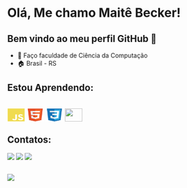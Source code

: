 # Olá, Me chamo Maitê Becker!
## Bem vindo ao meu perfil GitHub 👋

- :blue_book: Faço faculdade de Ciência da Computação
- :house: Brasil - RS

## Estou Aprendendo: 
<div style="display: inline_block"><br>
  <img align="center" height="30" width="40" src="https://raw.githubusercontent.com/devicons/devicon/master/icons/javascript/javascript-plain.svg">
  <img align="center" height="30" width="40" src="https://raw.githubusercontent.com/devicons/devicon/master/icons/html5/html5-original.svg">
  <img align="center" height="30" width="40" src="https://raw.githubusercontent.com/devicons/devicon/master/icons/css3/css3-original.svg">
  <img align="center" height="30" width="40" src="https://cdn.jsdelivr.net/gh/devicons/devicon/icons/c/c-original.svg" />
</div>

## Contatos:
<div>
<a href="https://instagram.com/maite__becker" target="_blank"><img loading="lazy" src="https://img.shields.io/badge/-Instagram-%23E4405F?style=for-the-badge&logo=instagram&logoColor=white" target="_blank"></a>
<a href = "mailto:beckermaite21@gmail.com"><img loading="lazy" src="https://img.shields.io/badge/Gmail-D14836?style=for-the-badge&logo=gmail&logoColor=white" target="_blank"></a>
<a href="https://www.linkedin.com/in/maitê-becker-1b15501a6" target="_blank"><img loading="lazy" src="https://img.shields.io/badge/-LinkedIn-%230077B5?style=for-the-badge&logo=linkedin&logoColor=white" target="_blank"></a>   
</div>

##
<div>
<a href="https://github.com/maitebecker">
<img loading="lazy" height="180em" src="https://github-readme-stats.vercel.app/api/top-langs/?username=maitebecker&layout=compact&langs_count=7&theme=dracula"/>
</div>

